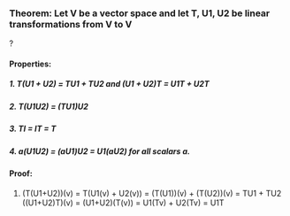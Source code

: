 ### Theorem: Let V be a vector space and let T, U1, U2 be linear transformations from V to V
?
#### Properties: 
##### 1. T(U1 + U2) = TU1 + TU2 and (U1 + U2)T = U1T + U2T
##### 2. T(U1U2) = (TU1)U2
##### 3.  TI = IT = T
##### 4. a(U1U2) = (aU1)U2 = U1(aU2) for all scalars a. 
#### Proof:
1. (T(U1+U2))(v) = T(U1(v) + U2(v)) = (T(U1))(v) + (T(U2))(v) = TU1 + TU2
	((U1+U2)T)(v) = (U1+U2)(T(v)) = U1(Tv) + U2(Tv) = U1T